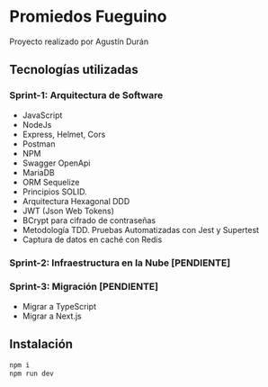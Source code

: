 # Promiedos Fueguino

Proyecto realizado por Agustín Durán

## Tecnologías utilizadas

### Sprint-1: Arquitectura de Software
* JavaScript
* NodeJs
* Express, Helmet, Cors
* Postman
* NPM
* Swagger OpenApi
* MariaDB
* ORM Sequelize
* Principios SOLID.
* Arquitectura Hexagonal DDD
* JWT (Json Web Tokens)
* BCrypt para cifrado de contraseñas
* Metodología TDD. Pruebas Automatizadas con Jest y Supertest
* Captura de datos en caché con Redis

### Sprint-2: Infraestructura en la Nube [PENDIENTE]

### Sprint-3: Migración [PENDIENTE]
* Migrar a TypeScript
* Migrar a Next.js

## Instalación

```bash
npm i
npm run dev
```